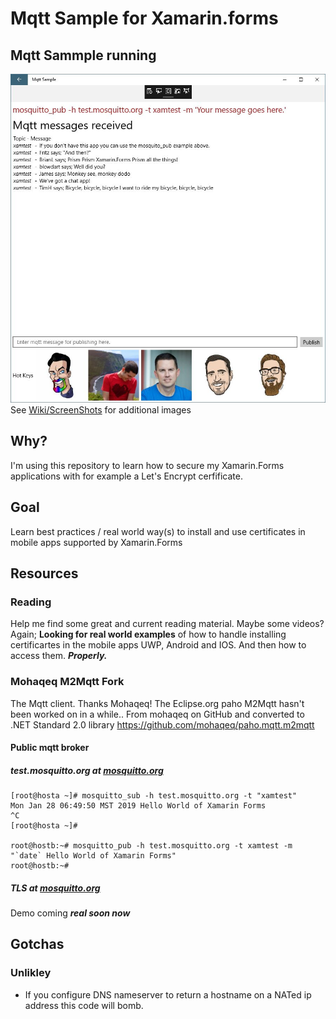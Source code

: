 # Mqtt Sample for Xamarin.forms

## Mqtt Sammple running
![](images/XamFormsMqttUwpDemo.JPG)
See [Wiki/ScreenShots](https://github.com/jhalbrecht/XamarinFormsMqttSample/wiki/ScreenShots) for additional images


## Why?
I'm using this repository to learn how to secure my Xamarin.Forms applications with for example a Let's Encrypt cerfificate.

## Goal
Learn best practices / real world way(s) to install and use certificates in mobile apps supported by Xamarin.Forms

## Resources
### Reading
Help me find some great and current reading material. Maybe some videos? Again; **Looking for real world examples** of how to handle installing certificartes in 
the mobile apps UWP, Android and IOS. And then how to access them. **_Properly._**

### Mohaqeq M2Mqtt Fork
The Mqtt client. Thanks Mohaqeq!
The Eclipse.org paho M2Mqtt hasn't been worked on in a while..
From mohaqeq on GitHub and converted to .NET Standard 2.0 library
https://github.com/mohaqeq/paho.mqtt.m2mqtt

#### Public mqtt broker
##### test.mosquitto.org at [mosquitto.org](https://mosquitto.org/)

    [root@hosta ~]# mosquitto_sub -h test.mosquitto.org -t "xamtest"
    Mon Jan 28 06:49:50 MST 2019 Hello World of Xamarin Forms
    ^C
    [root@hosta ~]#

    root@hostb:~# mosquitto_pub -h test.mosquitto.org -t xamtest -m "`date` Hello World of Xamarin Forms"
    root@hostb:~#
##### TLS at [mosquitto.org](https://mosquitto.org/)

Demo coming **_real soon now_**

## Gotchas
### Unlikley 
- If you configure DNS nameserver to return a hostname on a NATed ip address this code will bomb.
